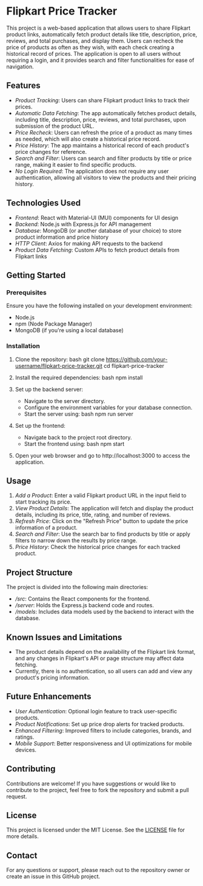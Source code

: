 # Flipkart Price Tracker

This project is a web-based application that allows users to share Flipkart product links, automatically fetch product details like title, description, price, reviews, and total purchases, and display them. Users can recheck the price of products as often as they wish, with each check creating a historical record of prices. The application is open to all users without requiring a login, and it provides search and filter functionalities for ease of navigation.

## Features

- *Product Tracking*: Users can share Flipkart product links to track their prices.
- *Automatic Data Fetching*: The app automatically fetches product details, including title, description, price, reviews, and total purchases, upon submission of the product URL.
- *Price Recheck*: Users can refresh the price of a product as many times as needed, which will also create a historical price record.
- *Price History*: The app maintains a historical record of each product's price changes for reference.
- *Search and Filter*: Users can search and filter products by title or price range, making it easier to find specific products.
- *No Login Required*: The application does not require any user authentication, allowing all visitors to view the products and their pricing history.

## Technologies Used

- *Frontend*: React with Material-UI (MUI) components for UI design
- *Backend*: Node.js with Express.js for API management
- *Database*: MongoDB (or another database of your choice) to store product information and price history
- *HTTP Client*: Axios for making API requests to the backend
- *Product Data Fetching*: Custom APIs to fetch product details from Flipkart links

## Getting Started

### Prerequisites

Ensure you have the following installed on your development environment:
- Node.js
- npm (Node Package Manager)
- MongoDB (if you're using a local database)
  
### Installation

1. Clone the repository:
   bash
   git clone https://github.com/your-username/flipkart-price-tracker.git
   cd flipkart-price-tracker
   

2. Install the required dependencies:
   bash
   npm install
   

3. Set up the backend server:
   - Navigate to the server directory.
   - Configure the environment variables for your database connection.
   - Start the server using:
     bash
     npm run server
     

4. Set up the frontend:
   - Navigate back to the project root directory.
   - Start the frontend using:
     bash
     npm start
     

5. Open your web browser and go to http://localhost:3000 to access the application.

## Usage

1. *Add a Product*: Enter a valid Flipkart product URL in the input field to start tracking its price.
2. *View Product Details*: The application will fetch and display the product details, including its price, title, rating, and number of reviews.
3. *Refresh Price*: Click on the "Refresh Price" button to update the price information of a product.
4. *Search and Filter*: Use the search bar to find products by title or apply filters to narrow down the results by price range.
5. *Price History*: Check the historical price changes for each tracked product.

## Project Structure

The project is divided into the following main directories:
- */src*: Contains the React components for the frontend.
- */server*: Holds the Express.js backend code and routes.
- */models*: Includes data models used by the backend to interact with the database.

## Known Issues and Limitations

- The product details depend on the availability of the Flipkart link format, and any changes in Flipkart's API or page structure may affect data fetching.
- Currently, there is no authentication, so all users can add and view any product's pricing information.

## Future Enhancements

- *User Authentication*: Optional login feature to track user-specific products.
- *Product Notifications*: Set up price drop alerts for tracked products.
- *Enhanced Filtering*: Improved filters to include categories, brands, and ratings.
- *Mobile Support*: Better responsiveness and UI optimizations for mobile devices.

## Contributing

Contributions are welcome! If you have suggestions or would like to contribute to the project, feel free to fork the repository and submit a pull request.

## License

This project is licensed under the MIT License. See the [LICENSE](LICENSE) file for more details.

## Contact

For any questions or support, please reach out to the repository owner or create an issue in this GitHub project.
